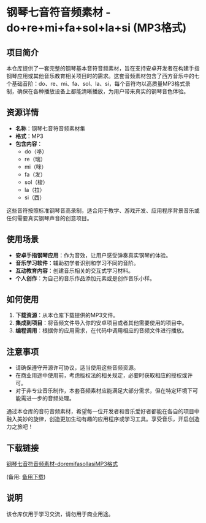 # 钢琴七音符音频素材 - do+re+mi+fa+sol+la+si (MP3格式)

## 项目简介

本仓库提供了一套完整的钢琴基本音符音频素材，旨在支持安卓开发者在构建手指钢琴应用或其他音乐教育相关项目时的需求。这套音频素材包含了西方音乐中的七个基础音阶：do、re、mi、fa、sol、la、si，每个音符均以高质量MP3格式录制，确保在各种播放设备上都能清晰播放，为用户带来真实的钢琴音色体验。

## 资源详情

- **名称**：钢琴七音符音频素材集
- **格式**：MP3
- **包含内容**：
  - do（哆）
  - re（瑞）
  - mi（咪）
  - fa（发）
  - sol（梭）
  - la（拉）
  - si（西）

这些音符按照标准钢琴音高录制，适合用于教学、游戏开发、应用程序背景音乐或任何需要真实钢琴声音的创意项目。

## 使用场景

- **安卓手指钢琴应用**：作为音效，让用户感受弹奏真实钢琴的体验。
- **音乐学习软件**：辅助初学者识别和学习不同的音阶。
- **互动教育内容**：创建音乐相关的交互式学习材料。
- **个人创作**：为自己的音乐作品添加元素或是创作音乐小样。

## 如何使用

1. **下载资源**：从本仓库下载提供的MP3文件。
2. **集成到项目**：将音频文件导入你的安卓项目或者其他需要使用的项目中。
3. **编程调用**：根据你的应用需求，在代码中调用相应的音频文件进行播放。

## 注意事项

- 请确保遵守开源许可协议，适当使用这些音频资源。
- 在商业用途中使用前，考虑版权法的相关规定，必要时获取相应的授权或许可。
- 对于非专业音乐制作，本套音频素材应能满足大部分需求，但在特定环境下可能需进一步的音频处理。

通过本仓库的音符音频素材，希望每一位开发者和音乐爱好者都能在各自的项目中融入美妙的旋律，创造更加生动有趣的应用程序或学习工具。享受音乐，开启创造力之旅吧！

## 下载链接
[钢琴七音符音频素材-doremifasollasiMP3格式](https://pan.quark.cn/s/bdef46fb0e17) 

(备用: [备用下载](https://pan.baidu.com/s/1Dez5FNym8EJXY34KyRX23g?pwd=1234))

## 说明

该仓库仅用于学习交流，请勿用于商业用途。

